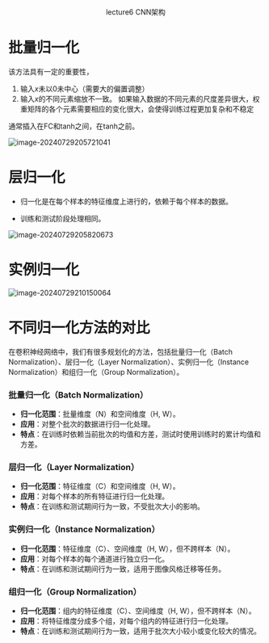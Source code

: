 <center>lecture6 CNN架构</center>

# 批量归一化

该方法具有一定的重要性，

1. 输入$x$未以0未中心（需要大的偏置调整）
2. 输入$x$的不同元素缩放不一致。
   如果输入数据的不同元素的尺度差异很大，权重矩阵的各个元素需要相应的变化很大，会使得训练过程更加复杂和不稳定

通常插入在FC和tanh之间，在tanh之前。

![image-20240729205721041](D:\zjPhD\notes\notes\AI\cs231n\图片\25.png)

# 层归一化

* 归一化是在每个样本的特征维度上进行的，依赖于每个样本的数据。

* 训练和测试阶段处理相同。

![image-20240729205820673](D:\zjPhD\notes\notes\AI\cs231n\图片\26.png)

# 实例归一化

![image-20240729210150064](D:\zjPhD\notes\notes\AI\cs231n\图片\27.png)

# 不同归一化方法的对比

在卷积神经网络中，我们有很多规划化的方法，包括批量归一化（Batch Normalization）、层归一化（Layer Normalization）、实例归一化（Instance Normalization）和组归一化（Group Normalization）。

### 批量归一化（Batch Normalization）

- **归一化范围**：批量维度（N）和空间维度（H, W）。
- **应用**：对整个批次的数据进行归一化处理。
- **特点**：在训练时依赖当前批次的均值和方差，测试时使用训练时的累计均值和方差。

### 层归一化（Layer Normalization）

- **归一化范围**：特征维度（C）和空间维度（H, W）。
- **应用**：对每个样本的所有特征进行归一化处理。
- **特点**：在训练和测试期间行为一致，不受批次大小的影响。

### 实例归一化（Instance Normalization）

- **归一化范围**：特征维度（C）、空间维度（H, W），但不跨样本（N）。
- **应用**：对每个样本的每个通道进行独立归一化。
- **特点**：在训练和测试期间行为一致，适用于图像风格迁移等任务。

### 组归一化（Group Normalization）

- **归一化范围**：组内的特征维度（C）、空间维度（H, W），但不跨样本（N）。
- **应用**：将特征维度分成多个组，对每个组内的特征进行归一化处理。
- **特点**：在训练和测试期间行为一致，适用于批次大小较小或变化较大的情况。